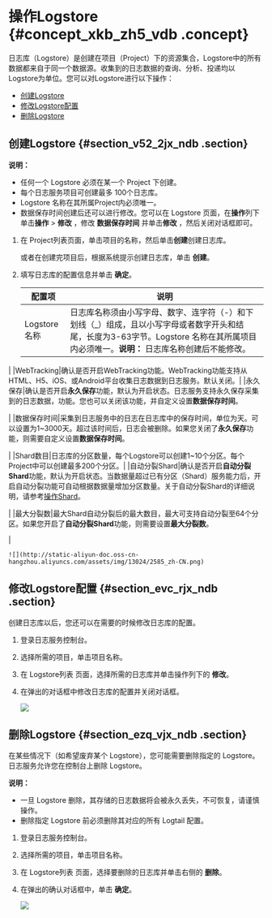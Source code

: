 # 操作Logstore {#concept_xkb_zh5_vdb .concept}

日志库（Logstore）是创建在项目（Project）下的资源集合，Logstore中的所有数据都来自于同一个数据源。收集到的日志数据的查询、分析、投递均以Logstore为单位。您可以对Logstore进行以下操作：

-   [创建Logstore](#section_v52_2jx_ndb)
-   [修改Logstore配置](#section_evc_rjx_ndb)
-   [删除Logstore](#section_ezq_vjx_ndb)

## 创建Logstore {#section_v52_2jx_ndb .section}

**说明：** 

-   任何一个 Logstore 必须在某一个 Project 下创建。
-   每个日志服务项目可创建最多 100个日志库。
-   Logstore 名称在其所属Project内必须唯一。
-   数据保存时间创建后还可以进行修改。您可以在 Logstore 页面，在**操作**列下单击**操作** \> **修改** ，修改 **数据保存时间** 并单击**修改** ，然后关闭对话框即可。

1.  在 Project列表页面，单击项目的名称，然后单击**创建**创建日志库。

    或者在创建完项目后，根据系统提示创建日志库，单击 **创建**。

2.  填写日志库的配置信息并单击 **确定**。

    |配置项|说明|
    |---|--|
    |Logstore名称|日志库名称须由小写字母、数字、连字符（-）和下划线（\_）组成，且以小写字母或者数字开头和结尾，长度为3-63字节。Logstore 名称在其所属项目内必须唯一。**说明：** 日志库名称创建后不能修改。

|
    |WebTracking|确认是否开启WebTracking功能。WebTracking功能支持从HTML、H5、iOS、或Android平台收集日志数据到日志服务。默认关闭。|
    |永久保存|确认是否开启**永久保存**功能，默认为开启状态。日志服务支持永久保存采集到的日志数据，功能。您也可以关闭该功能，并自定义设置**数据保存时间**。

|
    |数据保存时间|采集到日志服务中的日志在日志库中的保存时间，单位为天。可以设置为1~3000天。超过该时间后，日志会被删除。如果您关闭了**永久保存**功能，则需要自定义设置**数据保存时间**。

|
    |Shard数目|日志库的分区数量，每个Logstore可以创建1~10个分区。每个Project中可以创建最多200个分区。|
    |自动分裂Shard|确认是否开启**自动分裂Shard**功能，默认为开启状态。当数据量超过已有分区（Shard）服务能力后，开启自动分裂功能可自动根据数据量增加分区数量。关于自动分裂Shard的详细说明，请参考[操作Shard](intl.zh-CN/用户指南/准备工作/操作Shard.md)。

|
    |最大分裂数|最大Shard自动分裂后的最大数目，最大可支持自动分裂至64个分区。如果您开启了**自动分裂Shard**功能，则需要设置**最大分裂数**。

|

    ![](http://static-aliyun-doc.oss-cn-hangzhou.aliyuncs.com/assets/img/13024/2585_zh-CN.png)


## 修改Logstore配置 {#section_evc_rjx_ndb .section}

创建日志库以后，您还可以在需要的时候修改日志库的配置。

1.  登录日志服务控制台。
2.  选择所需的项目，单击项目名称。
3.  在 Logstore列表 页面，选择所需的日志库并单击操作列下的 **修改**。
4.  在弹出的对话框中修改日志库的配置并关闭对话框。

    ![](http://static-aliyun-doc.oss-cn-hangzhou.aliyuncs.com/assets/img/13024/2586_zh-CN.png)


## 删除Logstore {#section_ezq_vjx_ndb .section}

在某些情况下（如希望废弃某个 Logstore），您可能需要删除指定的 Logstore。日志服务允许您在控制台上删除 Logstore。

**说明：** 

-   一旦 Logstore 删除，其存储的日志数据将会被永久丢失，不可恢复，请谨慎操作。
-   删除指定 Logstore 前必须删除其对应的所有 Logtail 配置。

1.  登录日志服务控制台。
2.  选择所需的项目，单击项目名称。
3.  在 Logstore列表 页面，选择要删除的日志库并单击右侧的 **删除**。
4.  在弹出的确认对话框中，单击 **确定**。

    ![](http://static-aliyun-doc.oss-cn-hangzhou.aliyuncs.com/assets/img/13024/2587_zh-CN.png)


